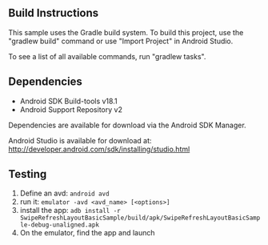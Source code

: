 

## Build Instructions

This sample uses the Gradle build system. To build this project, use the
"gradlew build" command or use "Import Project" in Android Studio.

To see a list of all available commands, run "gradlew tasks".

## Dependencies

- Android SDK Build-tools v18.1
- Android Support Repository v2

Dependencies are available for download via the Android SDK Manager.

Android Studio is available for download at:
    http://developer.android.com/sdk/installing/studio.html


## Testing

1.  Define an avd: `android avd`
2.  run it:  `emulator -avd <avd_name> [<options>]`
3.  install the app:  `adb install -r SwipeRefreshLayoutBasicSample/build/apk/SwipeRefreshLayoutBasicSample-debug-unaligned.apk`
4.  On the emulator, find the app and launch

